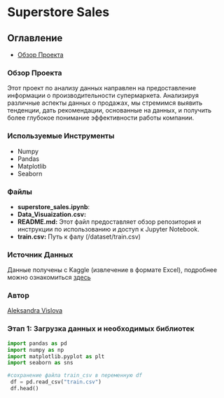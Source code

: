 # Superstore Sales 

## Оглавление 
- [Обзор Проекта](#обзор-проекта)

### Обзор Проекта 
Этот проект по анализу данных направлен на предоставление информации о производительности супермаркета. Анализируя различные аспекты данных о продажах, мы стремимся выявить тенденции, дать рекомендации, основанные на данных, и получить более глубокое понимание эффективности работы компании.
### Используемые Инструменты
- Numpy
- Pandas
- Matplotlib
- Seaborn
### Файлы
- **superstore_sales.ipynb**:
- **Data_Visuaization.csv:**
- **README.md:** Этот файл предоставляет обзор репозитория и инструкции по использованию и доступ к Jupyter Notebook.
- **train.csv:** Путь к фалу (/dataset/train.csv)

### Источник Данных
Данные получены с Kaggle (извлечение в формате Excel), подробнее можно ознакомиться [здесь](https://www.kaggle.com/datasets/rohitsahoo/sales-forecasting)

### Автор
[Aleksandra Vislova](www.linkedin.com/in/sasha-undefined-a51ba9297)

### Этап 1: Загрузка данных и необходимых библиотек 
```python
import pandas as pd
import numpy as np
import matplotlib.pyplot as plt
import seaborn as sns
```
```python
#сохранение файла train_csv в переменную df
 df = pd.read_csv("train.csv")
 df.head()
```



